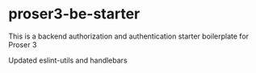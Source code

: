 # proser3-be-starter

This is a backend authorization and authentication starter boilerplate for Proser 3

Updated eslint-utils and handlebars
